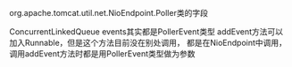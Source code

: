 org.apache.tomcat.util.net.NioEndpoint.Poller类的字段

ConcurrentLinkedQueue<Runnable> events其实都是PollerEvent类型
addEvent方法可以加入Runnable，但是这个方法目前没在别处调用，
都是在NioEndpoint中调用，调用addEvent方法时都是用PollerEvent类型做为参数




